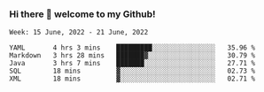 ### Hi there 👋 welcome to my Github! 

<!--START_SECTION:waka-->
```text
Week: 15 June, 2022 - 21 June, 2022

YAML       4 hrs 3 mins    █████████░░░░░░░░░░░░░░░░   35.96 % 
Markdown   3 hrs 28 mins   ███████▓░░░░░░░░░░░░░░░░░   30.79 % 
Java       3 hrs 7 mins    ███████░░░░░░░░░░░░░░░░░░   27.71 % 
SQL        18 mins         ▓░░░░░░░░░░░░░░░░░░░░░░░░   02.73 % 
XML        18 mins         ▓░░░░░░░░░░░░░░░░░░░░░░░░   02.71 % 
```
<!--END_SECTION:waka-->
